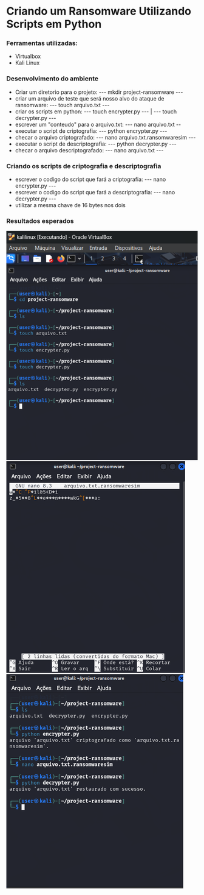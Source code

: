 # Criando um Ransomware Utilizando Scripts em Python

### Ferramentas utilizadas:
- Virtualbox
- Kali Linux

### Desenvolvimento do ambiente
- Criar um diretorio para o projeto: --- mkdir project-ransomware ---
- criar um arquivo de teste que será nosso alvo do ataque de ransomware: --- touch arquivo.txt ---
- criar os scripts em python: --- touch encrypter.py --- | --- touch decrypter.py ---
- escrever um "conteudo" para o arquivo.txt: --- nano arquivo.txt --
- executar o script de criptografia: --- python encrypter.py ---
- checar o arquivo criptografado: --- nano arquivo.txt.ransomwaresim ---
- executar o script de descriptografia: --- python decrypter.py ---
- checar o arquivo descriptografado: --- nano arquivo.txt ---


### Criando os scripts de criptografia e descriptografia
- escrever o codigo do script que fará a criptografia: --- nano encrypter.py ---
- escrever o codigo do script que fará a descriptografia: --- nano decrypter.py ---
- utilizar a mesma chave de 16 bytes nos dois

### Resultados esperados

![Alt text](./creation.png "Optional title")
![Alt text](./criptografado.png "Optional title")
![Alt text](./running.png "Optional title")
